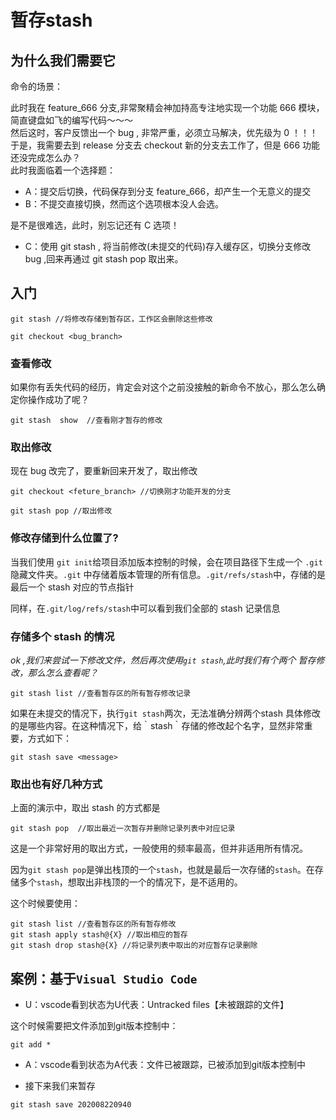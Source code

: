 
# 暂存stash

## 为什么我们需要它  

命令的场景：

此时我在 feature_666 分支,非常聚精会神加持高专注地实现一个功能 666 模块，简直键盘如飞的编写代码～～～   
然后这时，客户反馈出一个 bug , 非常严重，必须立马解决，优先级为 0 ！！！   
于是，我需要去到 release 分支去 checkout 新的分支去工作了，但是 666 功能还没完成怎么办？   
此时我面临着一个选择题：   

* A：提交后切换，代码保存到分支 feature_666，却产生一个无意义的提交   
* B：不提交直接切换，然而这个选项根本没人会选。

是不是很难选，此时，别忘记还有 C 选项！

* C：使用 git stash , 将当前修改(未提交的代码)存入缓存区，切换分支修改 bug ,回来再通过 git stash pop 取出来。

## 入门

```
git stash //将修改存储到暂存区，工作区会删除这些修改
```
```
git checkout <bug_branch>  
```
### 查看修改

如果你有丢失代码的经历，肯定会对这个之前没接触的新命令不放心，那么怎么确定你操作成功了呢？
```
git stash  show  //查看刚才暂存的修改
```
### 取出修改

现在 bug 改完了，要重新回来开发了，取出修改
```
git checkout <feture_branch> //切换刚才功能开发的分支
```
```
git stash pop //取出修改
```

### 修改存储到什么位置了?

当我们使用 `git init`给项目添加版本控制的时候，会在项目路径下生成一个 `.git` 隐藏文件夹。`.git` 中存储着版本管理的所有信息。`.git/refs/stash`中，存储的是最后一个 stash 对应的节点指针

同样，在`.git/log/refs/stash`中可以看到我们全部的 stash 记录信息

### 存储多个 stash 的情况

_ok ,我们来尝试一下修改文件，然后再次使用`git stash`,此时我们有个两个 暂存修改，那么怎么查看呢？_
```
git stash list //查看暂存区的所有暂存修改记录
```
如果在未提交的情况下，执行`git stash`两次，无法准确分辨两个stash 具体修改的是哪些内容。在这种情况下，给｀stash｀存储的修改起个名字，显然非常重要，方式如下：
```
git stash save <message>  
```
### 取出也有好几种方式
上面的演示中，取出 stash 的方式都是
```
git stash pop  //取出最近一次暂存并删除记录列表中对应记录  
```
这是一个非常好用的取出方式，一般使用的频率最高，但并非适用所有情况。

因为`git stash pop`是弹出栈顶的一个`stash`，也就是最后一次存储的`stash`。在存储多个`stash`，想取出非栈顶的一个的情况下，是不适用的。

这个时候要使用：
```
git stash list //查看暂存区的所有暂存修改  
git stash apply stash@{X} //取出相应的暂存  
git stash drop stash@{X} //将记录列表中取出的对应暂存记录删除
```

## 案例：基于`Visual Studio Code`

* U：vscode看到状态为U代表：Untracked files【未被跟踪的文件】

这个时候需要把文件添加到git版本控制中：
```
git add *
```

* A：vscode看到状态为A代表：文件已被跟踪，已被添加到git版本控制中

* 接下来我们来暂存

```
git stash save 202008220940
```


